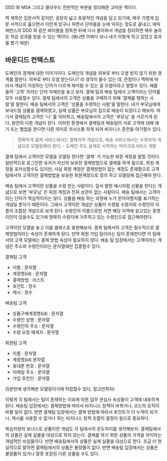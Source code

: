 DDD 와 MSA 그리고 클라우드 전반적인 부분을 정리해준 고마운 책이다.

책 제목은 입문서적 같지만, 굉장히 넓고 포괄적인 개념을 담고 있기에, 매우 가볍게 입문 서적으로 훑으면서 이런게 있구나 하면서 단어들을 눈에 익히는 정도로 끝내고, 에릭 에반스의 DDD 와 같은 바이블을 정독한 뒤에 다시 돌아와서 개념을 정리하면 매우 놀라운 학습 성과를 얻을 수 있는 책이다. (왜냐면 어쩌다 보니 내가 이렇게 하고 있었고 효과를 봤기 때문)

## 바운디드 컨텍스트

도메인의 경계에 대한 이야기이다. 도메인의 개념을 외부로 부터 오염 받지 않기 위한 경계를 말한다. 외부로 부터 오염 받는다니? 라 생각이 들수 있는 데, 관점이나 맥락에 따라서 개념이 지칭하는 단어가 다르게 해석될 수 있는 걸 오염이라고 말할수 있다.
예를 들어 '고객' 이라는 단어 자체만을 놓고 보자. 결제 팀과 배송 팀에서 고객이라는 단어를 모두 사용할수 있다. 결제 팀에서의 고객은 상품을 구매하기 위해 '결제를 행하는 사람'을 말한다. 배송 팀에서의 고객은 '상품을 수령하는 사람'을 말한다. 내가 부모님에게 보내드릴 상품을 결제하였고, 실제 상품은 부모님의 집으로 배송이 되었다고 해보자. 여기서 결제팀의 고객은 '나' 를 의미하고, 배송팀에서의 고객은 '부모님' 을 가르키게 된다. 완전히 다른 개념이 된다. 이러한 환경에서 결제팀과 배송팀이 서로 고객에 대해 얘기 또는 협업을 한다면 다른 의미로 의사소통 하게 되어 비지니스 혼란을 야기할수 있다.

> 명확하게 결제 서비스에서는 결제자의 개념으로, 배송 서비스에서는 수취자의 개념으로 모델링해야 한다. - 도메인 주도 설계로 시작하는 마이크로서비스 개발

결제 팀에서 고객이란 모델을 모델링 한다면 '결제' 가 가능한 회원 계정을 말할 것이다. 일반적으로 로그인한 유저가 자신의 보유한 결제방법으로 결제를 하게 됨으로, 회원 계정을 포커싱할수도 있지만, 사실 회원 계정은 결제방법이 없는 계정도 존재함으로 고객팀에서의 고객이란 결제방법을 보유한 회원계정으로 정의 하고 모델링에 접근해야 한다.

배송 팀에서 고객이란 상품을 수령 받는 사람이다. 앞서 말한 예시처럼 선물을 한다는 개념으로 보면 '부모님' 은 회원 계정과 전혀 상관이 없는 사람이다. 배송 팀에서는 고객이라는 단어가 핵심적이지는 않다. 상품을 배송 하는 과정에 누가 받아야할지를 표기하는 개념일 뿐이기 때문이다. 그래서 고객이란 개념은 상품이 수령될 수령지와 수령인의 이름이 조합된 개념으로 보게 된다. 수령인의 이름으로만 치면 해당 지역에 살고있는 동명이인이 있을수도 있기에 명확히 수령지에 거주하고 있는 수령인으로 접근해야한다.

고객이란 모델을 놓고 이를 클래스로 표현해보자. 결제 팀에서의 고객은 필수적으로 결제방법이라는 속성이 존재하게 된다. 만약 회원 가입 팀이라는 팀이 존재한다면 이 팀에서의 고객 모델에는 결제 방법 속성이 필요하지 않다. 배송 팀 입장에서는 고객이라는 개념은 주소와 수령인이라는 문자열에만 집중할수 있다.

결제팀 고객
- 이름 : 문자열
- 계정명(id) : 문자열
- 결제방법 : 리스트
- 포인트 : 정수
- 캐시 : 정수

배송팀 고객
- 상품구매계정명(id) : 문자열
- 수령인 성명 : 문자열
- 수령인의 주소 : 문자열
- 수령 요청 메세지 : 문자열

회원팀 고객
- 이름 : 문자열
- 계정명(id) 문자열
- 휴대폰 번호 : 문자열
- 이메일 주소 : 문자열
- 가입 추천인 : 문자열

 (5분만에 생각해본 모델링이기에 허접할수 있다, 참고만하자)
 
 이렇게 각 팀에서는 팀이 존재하는 이유에 따른 업무 관심사 속성들이 고객에 내포하게 된다. 배송팀 입장에서는 결제방법에 따라서 비지니스 정책이 바뀌거나, 코드의 로직이 바뀔 일이 없다. 반면 결제팀 입장에서는 결제 방법에 따라서 포인트가 더 누적이 되거나, 캐시를 사용할 수 없거나 하는 비지니스 정책 조합이 결정이 됨으로 중요하다. 
 
 복습차원의 보너스로 상품이란 개념도 각 팀에서의 온도차이를 생각해보자. 결제팀에서의 상품은 실제 실물을 대상으로 하지 않는다. 결제를 하기 위한 상품의 가격을 의미하는 개념적인 비실물이다. 반면 배송팀에서의 상품은 실제 실물을 대상으로 한다. 
 조금 더 현실적으로 말하면 결제팀에서의 상품은 불량품이 없다. 반면 배송팀 입장에서는 상품은 불량품이 있거나 잘못 포장된 다른 상품일 수도 있다.
  